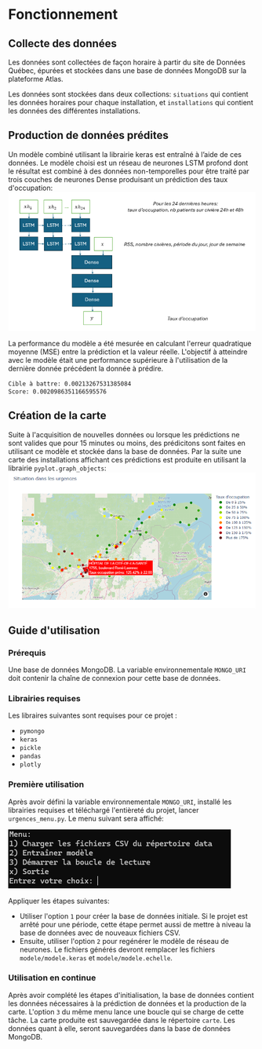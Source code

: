 #  Fonctionnement

## Collecte des données
Les données sont collectées de façon horaire à partir du site de Données Québec, épurées et stockées dans une base de données MongoDB sur la plateforme Atlas.

Les données sont stockées dans deux collections: `situations` qui contient les données horaires pour chaque installation, et `installations` qui contient les données des différentes installations.

## Production de données prédites
Un modèle  combiné utilisant la librairie keras est entraîné à l’aide de ces données. Le modèle choisi est un réseau de neurones LSTM profond dont le résultat est combiné à des données non-temporelles pour être traité par trois couches de neurones Dense produisant un prédiction des taux d'occupation:
![Réseau de neurones](/ressources/RNA.png)

La performance du modèle a été mesurée en calculant l'erreur quadratique moyenne (MSE) entre la prédiction et la valeur réelle. L'objectif à atteindre avec le modèle était une performance supérieure à l'utilisation de la dernière donnée précédent la donnée à prédire. 
```
Cible à battre: 0.00213267531385084
Score: 0.0020986351166595576
```

## Création de la carte

Suite à l'acquisition de nouvelles données ou lorsque les prédictions ne sont valides que pour 15 minutes ou moins, des prédicitons sont faites en utilisant ce modèle et stockée dans la base de données. Par la suite une carte des installations affichant ces prédictions est produite en utilisant la librairie `pyplot.graph_objects`:
![Réseau de neurones](/ressources/carte.png)

## Guide d'utilisation

### Prérequis

Une base de données MongoDB. La variable environnementale `MONGO_URI` doit contenir la chaîne de connexion pour cette base de données. 
### Librairies requises
Les libraires suivantes sont requises pour ce projet :
- `pymongo`
- `keras`
- `pickle`
- `pandas`
- `plotly`

### Première utilisation

Après avoir défini la variable environnementale `MONGO_URI`, installé les librairies requises et téléchargé l'entièreté du projet, lancer `urgences_menu.py`. Le menu suivant sera affiché:

![Menu](ressources/menu.png)

Appliquer les étapes suivantes:
 - Utiliser l'option `1` pour créer la base de données initiale. Si le projet est arrêté pour une période, cette étape permet aussi de mettre à niveau la base de données avec de nouveaux fichiers CSV.
 - Ensuite, utiliser l'option `2` pour regénérer le modèle de réseau de neurones. Le fichiers générés devront remplacer les fichiers `modele/modele.keras` et `modele/modele.echelle`.

### Utilisation en continue

Après avoir complété les étapes d'initialisation, la base de données contient les données nécessaires à la prédiction de données et la production de la carte. L'option `3` du même menu lance une boucle qui se charge de cette tâche. La carte produite est sauvegardée dans le répertoire `carte`. Les données quant à elle, seront sauvegardées dans la base de données MongoDB.
